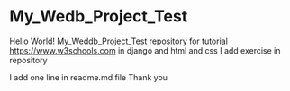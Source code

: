 # My_Wedb_Project_Test
Hello World!
My_Weddb_Project_Test repository for tutorial https://www.w3schools.com in django and html and css 
I add exercise in repository

I add one line in readme.md file
Thank you
